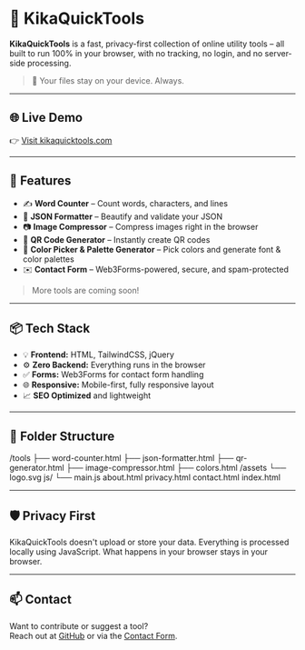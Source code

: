 # 🧰 KikaQuickTools

**KikaQuickTools** is a fast, privacy-first collection of online utility tools – all built to run 100% in your browser, with no tracking, no login, and no server-side processing.

> 🔐 Your files stay on your device. Always.

---

## 🌐 Live Demo

👉 [Visit kikaquicktools.com](https://kika-quicktools.netlify.app)

---

## 🚀 Features

- ✍️ **Word Counter** – Count words, characters, and lines  
- 🔧 **JSON Formatter** – Beautify and validate your JSON  
- 📷 **Image Compressor** – Compress images right in the browser  
- 📮 **QR Code Generator** – Instantly create QR codes  
- 🎨 **Color Picker & Palette Generator** – Pick colors and generate font & color palettes  
- ✉️ **Contact Form** – Web3Forms-powered, secure, and spam-protected

> More tools are coming soon!

---

## 📦 Tech Stack

- 💡 **Frontend:** HTML, TailwindCSS, jQuery  
- ⚙️ **Zero Backend:** Everything runs in the browser  
- ✅ **Forms:** Web3Forms for contact form handling  
- 🌐 **Responsive:** Mobile-first, fully responsive layout  
- 📈 **SEO Optimized** and lightweight

---

## 📁 Folder Structure

/tools ├── word-counter.html ├── json-formatter.html ├── qr-generator.html ├── image-compressor.html ├── colors.html /assets └── logo.svg js/ └── main.js about.html privacy.html contact.html index.html

---

## 🛡️ Privacy First

KikaQuickTools doesn't upload or store your data. Everything is processed locally using JavaScript. What happens in your browser stays in your browser.

---

## 📫 Contact

Want to contribute or suggest a tool?  
Reach out at [GitHub](https://github.com/luvbyte) or via the [Contact Form](https://kikaquicktools.com/contact.html).

